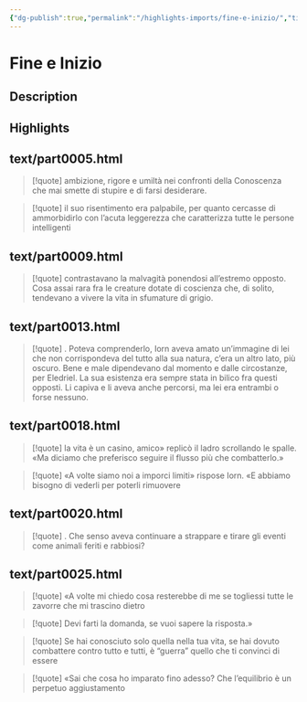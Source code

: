 ```yaml
---
{"dg-publish":true,"permalink":"/highlights-imports/fine-e-inizio/","title":"Fine e Inizio"}
---
```



# Fine e Inizio

## Description

## Highlights

## text/part0005.html







> [!quote]
> ambizione, rigore e umiltà nei confronti della Conoscenza che mai smette di stupire e di farsi desiderare.
> 











> [!quote]
> il suo risentimento era palpabile, per quanto cercasse di ammorbidirlo con l’acuta leggerezza che caratterizza tutte le persone intelligenti
> 





## text/part0009.html







> [!quote]
> contrastavano la malvagità ponendosi all’estremo opposto. Cosa assai rara fra le creature dotate di coscienza che, di solito, tendevano a vivere la vita in sfumature di grigio.
> 





## text/part0013.html







> [!quote]
> . Poteva comprenderlo, Iorn aveva amato un’immagine di lei che non corrispondeva del tutto alla sua natura, c’era un altro lato, più oscuro. Bene e male dipendevano dal momento e dalle circostanze, per Eledriel. La sua esistenza era sempre stata in bilico fra questi opposti. Li capiva e li aveva anche percorsi, ma lei era entrambi o forse nessuno.
> 





## text/part0018.html







> [!quote]
> la vita è un casino, amico» replicò il ladro scrollando le spalle. «Ma diciamo che preferisco seguire il flusso più che combatterlo.»
> 











> [!quote]
> «A volte siamo noi a imporci limiti» rispose Iorn. «E abbiamo bisogno di vederli per poterli rimuovere
> 





## text/part0020.html







> [!quote]
> . Che senso aveva continuare a strappare e tirare gli eventi come animali feriti e rabbiosi?
> 





## text/part0025.html







> [!quote]
> «A volte mi chiedo cosa resterebbe di me se togliessi tutte le zavorre che mi trascino dietro
> 











> [!quote]
> Devi farti la domanda, se vuoi sapere la risposta.»
> 











> [!quote]
> Se hai conosciuto solo quella nella tua vita, se hai dovuto combattere contro tutto e tutti, è “guerra” quello che ti convinci di essere
> 











> [!quote]
> «Sai che cosa ho imparato fino adesso? Che l’equilibrio è un perpetuo aggiustamento
> 




